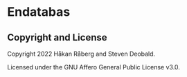 # Endatabas

## Copyright and License

Copyright 2022 Håkan Råberg and Steven Deobald.

Licensed under the GNU Affero General Public License v3.0.
